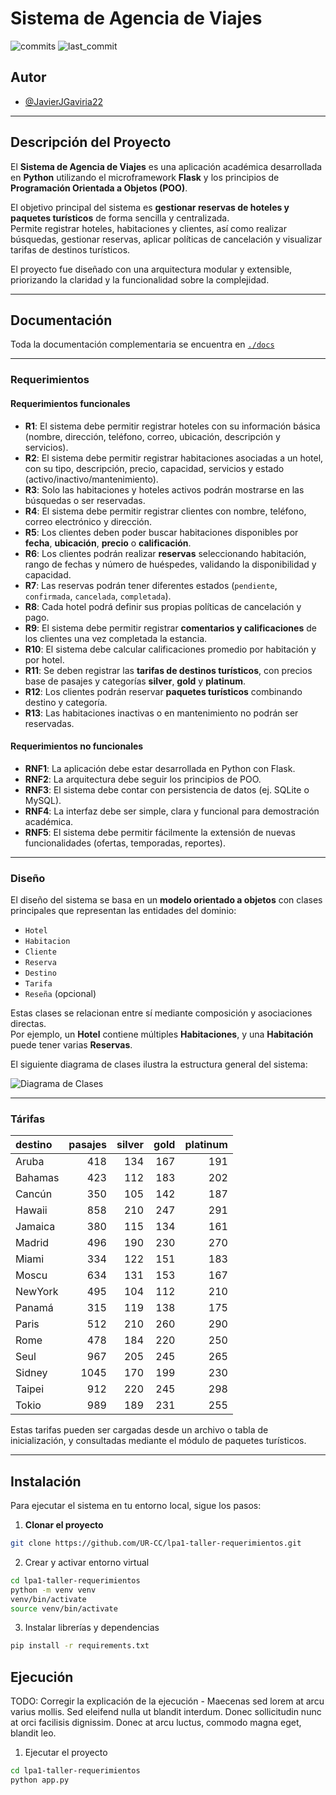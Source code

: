 # Sistema de Agencia de Viajes

![commits](https://badgen.net/github/commits/UR-CC/lp2-taller1?icon=github) 
![last_commit](https://img.shields.io/github/last-commit/UR-CC/lp2-taller1)

## Autor

- [@JavierJGaviria22](https://www.github.com/JavierJGaviria22)

---

## Descripción del Proyecto

El **Sistema de Agencia de Viajes** es una aplicación académica desarrollada en **Python** utilizando el microframework **Flask** y los principios de **Programación Orientada a Objetos (POO)**.

El objetivo principal del sistema es **gestionar reservas de hoteles y paquetes turísticos** de forma sencilla y centralizada.  
Permite registrar hoteles, habitaciones y clientes, así como realizar búsquedas, gestionar reservas, aplicar políticas de cancelación y visualizar tarifas de destinos turísticos.

El proyecto fue diseñado con una arquitectura modular y extensible, priorizando la claridad y la funcionalidad sobre la complejidad.  

---

## Documentación

Toda la documentación complementaria se encuentra en [`./docs`](./docs)

---

### Requerimientos

#### Requerimientos funcionales
- **R1**: El sistema debe permitir registrar hoteles con su información básica (nombre, dirección, teléfono, correo, ubicación, descripción y servicios).
- **R2**: El sistema debe permitir registrar habitaciones asociadas a un hotel, con su tipo, descripción, precio, capacidad, servicios y estado (activo/inactivo/mantenimiento).
- **R3**: Solo las habitaciones y hoteles activos podrán mostrarse en las búsquedas o ser reservadas.
- **R4**: El sistema debe permitir registrar clientes con nombre, teléfono, correo electrónico y dirección.
- **R5**: Los clientes deben poder buscar habitaciones disponibles por **fecha**, **ubicación**, **precio** o **calificación**.
- **R6**: Los clientes podrán realizar **reservas** seleccionando habitación, rango de fechas y número de huéspedes, validando la disponibilidad y capacidad.
- **R7**: Las reservas podrán tener diferentes estados (`pendiente`, `confirmada`, `cancelada`, `completada`).
- **R8**: Cada hotel podrá definir sus propias políticas de cancelación y pago.
- **R9**: El sistema debe permitir registrar **comentarios y calificaciones** de los clientes una vez completada la estancia.
- **R10**: El sistema debe calcular calificaciones promedio por habitación y por hotel.
- **R11**: Se deben registrar las **tarifas de destinos turísticos**, con precios base de pasajes y categorías **silver**, **gold** y **platinum**.
- **R12**: Los clientes podrán reservar **paquetes turísticos** combinando destino y categoría.
- **R13**: Las habitaciones inactivas o en mantenimiento no podrán ser reservadas.

#### Requerimientos no funcionales
- **RNF1**: La aplicación debe estar desarrollada en Python con Flask.
- **RNF2**: La arquitectura debe seguir los principios de POO.
- **RNF3**: El sistema debe contar con persistencia de datos (ej. SQLite o MySQL).
- **RNF4**: La interfaz debe ser simple, clara y funcional para demostración académica.
- **RNF5**: El sistema debe permitir fácilmente la extensión de nuevas funcionalidades (ofertas, temporadas, reportes).

---

### Diseño

El diseño del sistema se basa en un **modelo orientado a objetos** con clases principales que representan las entidades del dominio:

- `Hotel`
- `Habitacion`
- `Cliente`
- `Reserva`
- `Destino`
- `Tarifa`
- `Reseña` (opcional)

Estas clases se relacionan entre sí mediante composición y asociaciones directas.  
Por ejemplo, un **Hotel** contiene múltiples **Habitaciones**, y una **Habitación** puede tener varias **Reservas**.

El siguiente diagrama de clases ilustra la estructura general del sistema:

![Diagrama de Clases](./docs/diagramas.png)

---

### Tárifas

|destino|pasajes|silver|gold|platinum|
|:---|---:|---:|---:|---:|
|Aruba|418|134|167|191|
|Bahamas|423|112|183|202|
|Cancún|350|105|142|187|
|Hawaii|858|210|247|291|
|Jamaica|380|115|134|161|
|Madrid|496|190|230|270|
|Miami|334|122|151|183|
|Moscu|634|131|153|167|
|NewYork|495|104|112|210|
|Panamá|315|119|138|175|
|Paris|512|210|260|290|
|Rome|478|184|220|250|
|Seul|967|205|245|265|
|Sidney|1045|170|199|230|
|Taipei|912|220|245|298|
|Tokio|989|189|231|255|

Estas tarifas pueden ser cargadas desde un archivo o tabla de inicialización, y consultadas mediante el módulo de paquetes turísticos.

---

## Instalación

Para ejecutar el sistema en tu entorno local, sigue los pasos:

1. **Clonar el proyecto**
```bash
git clone https://github.com/UR-CC/lpa1-taller-requerimientos.git
```

2. Crear y activar entorno virtual
```bash
cd lpa1-taller-requerimientos
python -m venv venv
venv/bin/activate
source venv/bin/activate
```

3. Instalar librerías y dependencias
```bash
pip install -r requirements.txt
```
    
## Ejecución

TODO: Corregir la explicación de la ejecución - Maecenas sed lorem at arcu varius mollis. Sed eleifend nulla ut blandit interdum. Donec sollicitudin nunc at orci facilisis dignissim. Donec at arcu luctus, commodo magna eget, blandit leo.

1. Ejecutar el proyecto
```bash
cd lpa1-taller-requerimientos
python app.py
```

